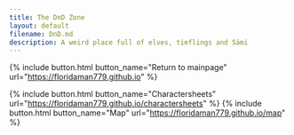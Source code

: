 ```yaml
---
title: The DnD Zone
layout: default
filename: DnD.md
description: A weird place full of elves, tieflings and Sämi
---
```


{% include button.html button_name="Return to mainpage" url="https://floridaman779.github.io" %}
<br>

{% include button.html button_name="Charactersheets" url="https://floridaman779.github.io/charactersheets" %}
{% include button.html button_name="Map" url="https://floridaman779.github.io/map" %}